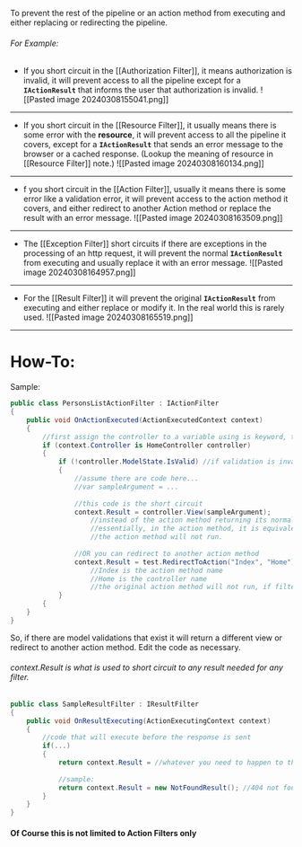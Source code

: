 To prevent the rest of the pipeline or an action method from executing and either replacing or redirecting the pipeline.
###### For Example:
- If you short circuit in the [[Authorization Filter]], it means authorization is invalid, it will prevent access to all the pipeline except for a **`IActionResult`** that informs the user that authorization is invalid.
![[Pasted image 20240308155041.png]]
---
- If you short circuit in the [[Resource Filter]], it usually means there is some error with the **resource**, it will prevent access to all the pipeline it covers, except for a **`IActionResult`** that sends an error message to the browser or a cached response. (Lookup the meaning of resource in [[Resource Filter]] note.)
![[Pasted image 20240308160134.png]]
---
- f you short circuit in the [[Action Filter]], usually it means there is some error like a validation error, it will prevent access to the action method it covers, and either redirect to another Action method or replace the result with an error message.
![[Pasted image 20240308163509.png]]
---
- The [[Exception Filter]] short circuits if there are exceptions in the processing of an http request, it will prevent the normal **`IActionResult`** from executing and usually replace it with an error message.
![[Pasted image 20240308164957.png]]
---
- For the [[Result Filter]] it will prevent the original **`IActionResult`** from executing and either replace or modify it. In the real world this is rarely used.
![[Pasted image 20240308165519.png]]
---
# How-To:
Sample:
```c#
public class PersonsListActionFilter : IActionFilter
{
	public void OnActionExecuted(ActionExecutedContext context)
	{
		//first assign the controller to a variable using is keyword, this is necessary so we can access the controller
		if (context.Controller is HomeController controller) 
		{
			if (!controller.ModelState.IsValid) //if validation is invalid
			{
				//assume there are code here...
				//var sampleArgument = ...
				
				//this code is the short circuit
				context.Result = controller.View(sampleArgument); 
					//instead of the action method returning its normal view, will be replaced by View(sampleArgument).
					//essentially, in the action method, it is equivalent to `return View(sampleArgument);`
					//the action method will not run.
				
				//OR you can redirect to another action method
				context.Result = test.RedirectToAction("Index", "Home");
					//Index is the action method name
					//Home is the controller name
					//the original action method will not run, if filter is assigned to an action method.
			}
		{ 
	}
}
```
So, if there are model validations that exist it will return a different view or redirect to another action method. Edit the code as necessary.
###### context.Result is what is used to short circuit to any result needed for any filter.
```c#
public class SampleResultFilter : IResultFilter
{
	public void OnResultExecuting(ActionExecutingContext context)
	{
		//code that will execute before the response is sent
		if(...)
		{
			return context.Result = //whatever you need to happen to the result
			
			//sample:
			return context.Result = new NotFoundResult(); //404 not found
		}
	}
}
```
#### Of Course this is not limited to Action Filters only